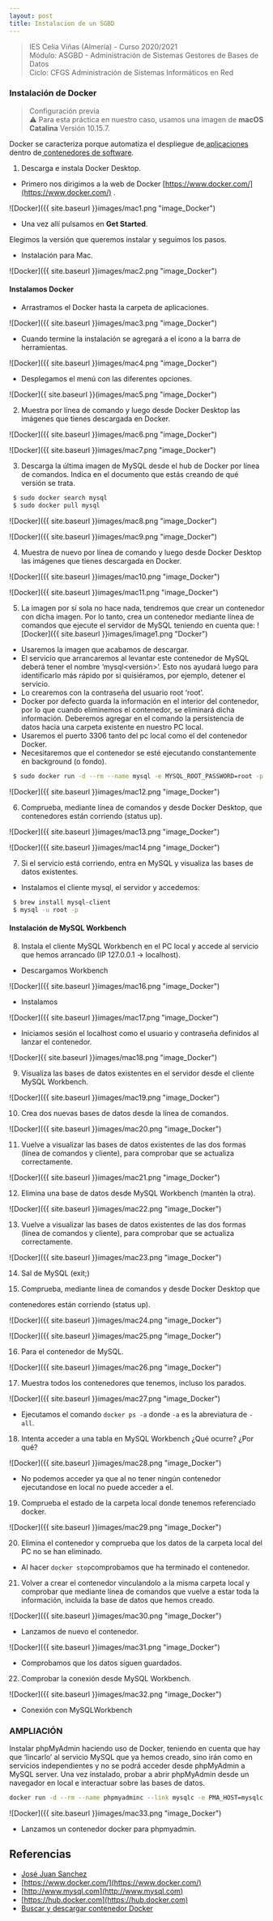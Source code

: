 ```yaml
---
layout: post
title: Instalacion de un SGBD
---
```

 
>IES Celia Viñas (Almería) - Curso 2020/2021    
>Módulo: ASGBD - Administración de Sistemas Gestores de Bases de Datos    
>Ciclo: CFGS Administración de Sistemas Informáticos en Red   

### Instalación de Docker
> Configuración previa   
> :warning: Para esta práctica en nuestro caso, usamos una imagen de **macOS Catalina** Versión 10.15.7.   

Docker se caracteriza porque automatiza el despliegue de[ aplicaciones](https://es.wikipedia.org/wiki/Aplicaci%C3%B3n_inform%C3%A1tica) dentro de[ contenedores de software](https://es.wikipedia.org/wiki/Contenedores_de_software). 

1. Descarga e instala Docker Desktop.

- Primero nos dirigimos a la web de Docker  [https://www.docker.com/](https://www.docker.com/) . 

![Docker]({{ site.baseurl }}images/mac1.png "image_Docker")

- Una vez allí pulsamos en **Get Started**.

Elegimos la versión que queremos instalar y seguimos los pasos.

- Instalación para Mac.

![Docker]({{ site.baseurl }}images/mac2.png "image_Docker")

#### Instalamos Docker

- Arrastramos el Docker hasta la carpeta de aplicaciones.

![Docker]({{ site.baseurl }}images/mac3.png "image_Docker")

- Cuando termine la instalación se agregará a el icono a la barra de herramientas.

![Docker]({{ site.baseurl }}images/mac4.png "image_Docker")

- Desplegamos el menú con las diferentes opciones.

![Docker]{{ site.baseurl }}(images/mac5.png "image_Docker")

2. Muestra por línea de comando y luego desde Docker Desktop las imágenes que  tienes descargada en Docker.

![Docker]({{ site.baseurl }}images/mac6.png "image_Docker")

![Docker]({{ site.baseurl }}images/mac7.png "image_Docker")

3. Descarga la última imagen de MySQL desde el hub de Docker por línea de comandos. Indica en el documento que estás creando de qué versión se trata.

```bash
 $ sudo docker search mysql
 $ sudo docker pull mysql
```

![Docker]({{ site.baseurl }}images/mac8.png "image_Docker")

![Docker]({{ site.baseurl }}images/mac9.png "image_Docker")

4. Muestra de nuevo por línea de comando y luego desde Docker Desktop las imágenes que tienes descargada en Docker.

![Docker]({{ site.baseurl }}images/mac10.png "image_Docker")

![Docker]({{ site.baseurl }}images/mac11.png "image_Docker")

5. La imagen por sí sola no hace nada, tendremos que crear un contenedor con dicha imagen. Por lo tanto, crea un contenedor mediante línea de comandos que ejecute el servidor de MySQL teniendo en cuenta que: 
![Docker]({{ site.baseurl }}images/image1.png "Docker")
*   Usaremos la imagen que acabamos de descargar. 
*   El servicio que arrancaremos al levantar este contenedor de MySQL deberá  tener el nombre ‘mysql&lt;versión>’. Esto nos ayudará luego para identificarlo  más rápido por si quisiéramos, por ejemplo, detener el servicio. 
*   Lo crearemos con la contraseña del usuario root ‘root’. 
*   Docker por defecto guarda la información en el interior del contenedor, por lo  que cuando eliminemos el contenedor, se eliminará dicha información.  Deberemos agregar en el comando la persistencia de datos hacia una carpeta  existente en nuestro PC local. 
*   Usaremos el puerto 3306 tanto del pc local como el del contenedor Docker.
*   Necesitaremos que el contenedor se esté ejecutando constantemente en  background (o fondo). 

```bash
 $ sudo docker run -d --rm --name mysql -e MYSQL_ROOT_PASSWORD=root -p 3306:3306 -v mysql_data:/var/lib/mysql mysql:8.0.22
```
![Docker]({{ site.baseurl }}images/mac12.png "image_Docker")

6. Comprueba, mediante línea de comandos y desde Docker Desktop, que contenedores están corriendo (status up). 

![Docker]({{ site.baseurl }}images/mac13.png "image_Docker")

![Docker]({{ site.baseurl }}images/mac14.png "image_Docker")

7. Si el servicio está corriendo, entra en MySQL y visualiza las bases de datos  existentes. 

- Instalamos el cliente mysql, el servidor y accedemos: 

```bash
 $ brew install mysql-client
 $ mysql -u root -p
```

#### Instalación de MySQL Workbench

8. Instala el cliente MySQL Workbench en el PC local y accede al servicio que hemos arrancado (IP 127.0.0.1 -> localhost). 

- Descargamos Workbench

![Docker]({{ site.baseurl }}images/mac16.png "image_Docker")

- Instalamos

![Docker]({{ site.baseurl }}images/mac17.png "image_Docker")

-  Iniciamos sesión el localhost como el usuario y contraseña definidos al lanzar el contenedor.

![Docker]{{ site.baseurl }}images/mac18.png "image_Docker")

9. Visualiza las bases de datos existentes en el servidor desde el cliente MySQL Workbench. 

![Docker]({{ site.baseurl }}images/mac19.png "image_Docker")

10. Crea dos nuevas bases de datos desde la línea de comandos. 

![Docker]({{ site.baseurl }}images/mac20.png "image_Docker")

11. Vuelve a visualizar las bases de datos existentes de las dos formas (línea de  comandos y cliente), para comprobar que se actualiza correctamente. 

![Docker]({{ site.baseurl }}images/mac21.png "image_Docker")

12. Elimina una base de datos desde MySQL Workbench (mantén la otra). 

![Docker]({{ site.baseurl }}images/mac22.png "image_Docker")

13. Vuelve a visualizar las bases de datos existentes de las dos formas (línea de  comandos y cliente), para comprobar que se actualiza correctamente. 

![Docker]({{ site.baseurl }}images/mac23.png "image_Docker")

14. Sal de MySQL (exit;) 

15. Comprueba, mediante línea de comandos y desde Docker Desktop que 

contenedores están corriendo (status up). 

![Docker]({{ site.baseurl }}images/mac24.png "image_Docker")

![Docker]({{ site.baseurl }}images/mac25.png "image_Docker")

16. Para el contenedor de MySQL. 

![Docker]({{ site.baseurl }}images/mac26.png "image_Docker")

17. Muestra todos los contenedores que tenemos, incluso los parados. 

![Docker]({{ site.baseurl }}images/mac27.png "image_Docker")

- Ejecutamos el comando ```docker ps -a``` donde ```-a``` es la abreviatura de ```-all```. 

18. Intenta acceder a una tabla en MySQL Workbench ¿Qué ocurre? ¿Por qué? 

![Docker]({{ site.baseurl }}images/mac28.png "image_Docker")

- No podemos acceder ya que al no tener ningún contenedor ejecutandose en local no puede acceder a el.

19. Comprueba el estado de la carpeta local donde tenemos referenciado docker. 

![Docker]({{ site.baseurl }}images/mac29.png "image_Docker")

20. Elimina el contenedor y comprueba que los datos de la carpeta local del PC no se  han eliminado. 

- Al hacer ```docker stop```comprobamos que ha terminado el contenedor.

21. Volver a crear el contenedor vinculandolo a la misma carpeta local y comprobar que mediante línea de comandos que vuelve a estar toda la información, incluida la base  de datos que hemos creado. 

![Docker]({{ site.baseurl }}images/mac30.png "image_Docker")

- Lanzamos de nuevo el contenedor.

![Docker]({{ site.baseurl }}images/mac31.png "image_Docker")

- Comprobamos que los datos siguen guardados.

22. Comprobar la conexión desde MySQL Workbench. 

![Docker]({{ site.baseurl }}images/mac32.png "image_Docker")

- Conexión con MySQLWorkbench

### AMPLIACIÓN 

Instalar phpMyAdmin haciendo uso de Docker, teniendo en cuenta que hay que ‘lincarlo’ al servicio MySQL que ya hemos creado, sino irán como en servicios independientes y  no se podrá acceder desde phpMyAdmin a MySQL server. Una vez instalado, probar a abrir phpMyAdmin desde un navegador en local e  interactuar sobre las bases de datos.

```bash
docker run -d --rm --name phpmyadminc --link mysqlc -e PMA_HOST=mysqlc -p 8080:80 phpmyadmin/phpmyadmin
```
![Docker]({{ site.baseurl }}images/mac33.png "image_Docker")

- Lanzamos un contenedor docker para phpmyadmin.

## Referencias

*   [José Juan Sanchez](https://josejuansanchez.org/bd)
*   [https://www.docker.com/](https://www.docker.com/)
*   [http://www.mysql.com](http://www.mysql.com)
*   [https://hub.docker.com](https://hub.docker.com)
*   [Buscar y descargar contenedor Docker](https://www.linuxparty.es/115-docker/10270-como-buscar-imagenes-docker-y-lanzar-un-contenedor.html)

